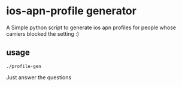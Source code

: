 # ios-apn-profile generator

A Simple python script to generate ios apn profiles for people whose carriers blocked the setting :)

## usage

```shell
./profile-gen
```

Just answer the questions
